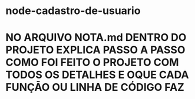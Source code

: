 # node-cadastro-de-usuario

# NO ARQUIVO NOTA.md DENTRO DO PROJETO EXPLICA PASSO A PASSO COMO FOI FEITO O PROJETO COM TODOS OS DETALHES E OQUE CADA FUNÇĀO OU LINHA DE CÓDIGO FAZ

